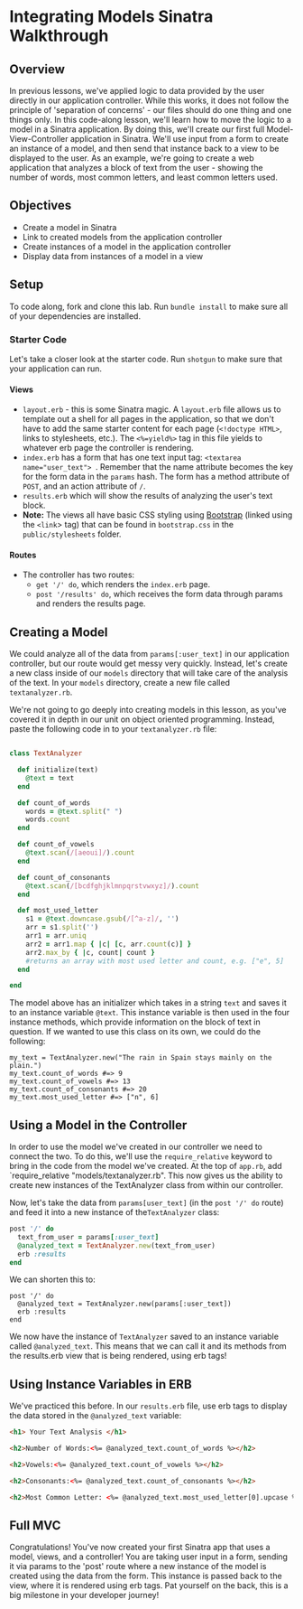 
# Integrating Models Sinatra Walkthrough


## Overview
In previous lessons, we've applied logic to data provided by the user directly in our application controller. While this works, it does not follow the principle of 'separation of concerns' - our files should do one thing and one things only. In this code-along lesson, we'll learn how to move the logic to a model in a Sinatra application. By doing this, we'll create our first full Model-View-Controller application in Sinatra. We'll use input from a form to create an instance of a model, and then send that instance back to a view to be displayed to the user. As an example, we're going to create a web application that analyzes a block of text from the user - showing the number of words, most common letters, and least common letters used.

## Objectives
+ Create a model in Sinatra
+ Link to created models from the application controller
+ Create instances of a model in the application controller
+ Display data from instances of a model in a view

## Setup

To code along, fork and clone this lab. Run `bundle install` to make sure all of your dependencies are installed. 

### Starter Code
Let's take a closer look at the starter code. Run `shotgun` to make sure that your application can run.

#### Views
+ `layout.erb` - this is some Sinatra magic. A `layout.erb` file allows us to template out a shell for all pages in the application, so that we don't have to add the same starter content for each page (`<!doctype HTML>`, links to stylesheets, etc.). The `<%=yield%>` tag in this file yields to whatever erb page the controller is rendering.
+ `index.erb` has a form that has one text input tag: `<textarea name="user_text"> `. Remember that the name attribute becomes the key for the form data in the `params` hash. The form has a method attribute of `POST`, and an action attribute of `/`.
+ `results.erb` which will show the results of analyzing the user's text block.
+ **Note:** The views all have basic CSS styling using [Bootstrap](http://getbootstrap.com/) (linked using the `<link`> tag) that can be found in `bootstrap.css` in the `public/stylesheets` folder.

#### Routes
+ The controller has two routes:
	+  `get '/' do`, which renders the `index.erb` page.
	+  `post '/results' do`, which receives the form data through params and renders the results page.

## Creating a Model

We could analyze all of the data from `params[:user_text]` in our application controller, but our route would get messy very quickly. Instead, let's create a new class inside of our `models` directory that will take care of the analysis of the text. In your `models` directory, create a new file called `textanalyzer.rb`.

We're not going to go deeply into creating models in this lesson, as you've covered it in depth in our unit on object oriented programming. Instead, paste the following code in to your `textanalyzer.rb` file:

```ruby

class TextAnalyzer

  def initialize(text)
    @text = text
  end

  def count_of_words
    words = @text.split(" ")
    words.count
  end

  def count_of_vowels
    @text.scan(/[aeoui]/).count
  end

  def count_of_consonants
    @text.scan(/[bcdfghjklmnpqrstvwxyz]/).count
  end

  def most_used_letter
    s1 = @text.downcase.gsub(/[^a-z]/, '')
    arr = s1.split('')
    arr1 = arr.uniq
    arr2 = arr1.map { |c| [c, arr.count(c)] }
    arr2.max_by { |c, count| count }
    #returns an array with most used letter and count, e.g. ["e", 5]
  end

end
```
The model above has an initializer which takes in a string `text` and saves it to an instance variable `@text`. This instance variable is then used in the four instance methods, which provide information on the block of text in question. If we wanted to use this class on its own, we could do the following:

```
my_text = TextAnalyzer.new("The rain in Spain stays mainly on the plain.")
my_text.count_of_words #=> 9
my_text.count_of_vowels #=> 13
my_text.count_of_consonants #=> 20
my_text.most_used_letter #=> ["n", 6]

```

## Using a Model in the Controller
In order to use the model we've created in our controller we need to connect the two. To do this, we'll use the `require_relative` keyword to bring in the code from the model we've created. At the top of `app.rb`, add `require_relative "models/textanalyzer.rb". This now gives us the ability to create new instances of the TextAnalyzer class from within our controller.

Now, let's take the data from `params[user_text]` (in the `post '/' do` route) and feed it into a new instance of the`TextAnalyzer` class:

```ruby
post '/' do
  text_from_user = params[:user_text]
  @analyzed_text = TextAnalyzer.new(text_from_user)
  erb :results
end
```
We can shorten this to:

```
post '/' do
  @analyzed_text = TextAnalyzer.new(params[:user_text])
  erb :results
end
```
We now have the instance of `TextAnalyzer` saved to an instance variable called `@analyzed_text`. This means that we can call it and its methods from the results.erb view that is being rendered, using erb tags!

## Using Instance Variables in ERB

We've practiced this before. In our `results.erb` file, use erb tags to display the data stored in the `@analyzed_text` variable:

```html
<h1> Your Text Analysis </h1>

<h2>Number of Words:<%= @analyzed_text.count_of_words %></h2>

<h2>Vowels:<%= @analyzed_text.count_of_vowels %></h2>

<h2>Consonants:<%= @analyzed_text.count_of_consonants %></h2>

<h2>Most Common Letter: <%= @analyzed_text.most_used_letter[0].upcase %>, used <%= @analyzed_text.most_used_letter[1] %> times</h2>
```

## Full MVC
Congratulations! You've now created your first Sinatra app that uses a model, views, and a controller! You are taking user input in a form, sending it via params to the 'post' route where a new instance of the model is created using the data from the form. This instance is passed back to the view, where it is rendered using erb tags. Pat yourself on the back, this is a big milestone in your developer journey!
